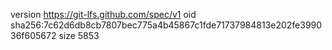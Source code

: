 version https://git-lfs.github.com/spec/v1
oid sha256:7c62d6db8cb7807bec775a4b45867c1fde71737984813e202fe399036f605672
size 5853
